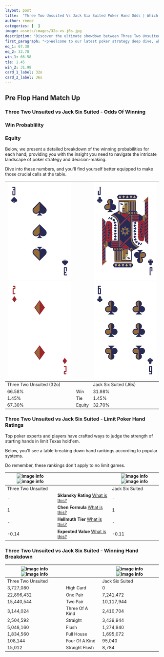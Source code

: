 ```yaml
---
layout: post
title:  "Three Two Unsuited Vs Jack Six Suited Poker Hand Odds | Which Is The Better Hand In Poker? A Complete Guide"
author: reece
categories: [  ]
image: assets/images/32o-vs-j6s.jpg
description: "Discover the ultimate showdown between Three Two Unsuited and Jack Six Suited in poker! Uncover the odds, strategies, and scenarios where one hand triumphs over the other. Get ready to up your poker game with this thrilling analysis."
first_paragraph: "<p>Welcome to our latest poker strategy deep dive, where we're pitting two distinct hands against each other in a high-stakes showdown: Three Two Unsuited vs Jack Six Suited.</p><p>In the dynamic world of poker, every decision counts, and knowing which hand holds the upper hand is key to your success at the table.</p><p>In this article, we'll dissect these two hands, explore the scenarios where one dominates the other, and equip you with the knowledge to make strategic choices that can tip the odds in your favor.</p><p>Get ready to unravel the intriguing dynamics of these poker hands and elevate your game to new heights.</p>"
eq_1: 67.30
eq_2: 32.70
win_1: 66.58
tie: 1.45
win_2: 31.98
card_1_label: 32o
card_2_label: J6s
---
```




[comment]: # (sp0)

## Pre Flop Hand Match Up

<div class="table hand-ratings" markdown="1"> 



### Three Two Unsuited vs Jack Six Suited - Odds Of Winning


  
<div class="row graphs"> 
<div class="col-lg-6">
    <h3>Win Probablility</h3>
    <canvas id="WinChart"></canvas>
</div>
<div class="col-lg-6">
    <h3>Equity</h3>
    <canvas id="EquityChart"></canvas>
</div>
</div>

  Below, we present a detailed breakdown of the winning probabilities for each hand, providing you with the insight you need to navigate the intricate landscape of poker strategy and decision-making. 

Dive into these numbers, and you'll find yourself better equipped to make those crucial calls at the table.


    
| ![image info](assets/images/hand1/3.png) ![image info](assets/images/hand1/2o.png) |  | ![image info](assets/images/hand2/j.png) ![image info](assets/images/hand2/6.png) |
| -------- | -------- | -------- |
| Three Two Unsuited (32o) |  | Jack Six Suited (J6s) |
| 66.58% | Win | 31.98% |
| 1.45% | Tie | 1.45% |
| 67.30% | Equity | 32.70% |




[comment]: # (sp1)



### Three Two Unsuited vs Jack Six Suited - Limit Poker Hand Ratings

Top poker experts and players have crafted ways to judge the strength of starting hands in limit Texas hold'em. 

Below, you'll see a table breaking down hand rankings according to popular systems. 

Do remember, these rankings don't apply to no limit games.


    
| ![image info](https://www.riverpairs.com/assets/images/hand1/3.png) ![image info](https://www.riverpairs.com/assets/images/hand1/2o.png) |  | ![image info](https://www.riverpairs.com/assets/images/hand2/j.png) ![image info](https://www.riverpairs.com/assets/images/hand2/6.png) |
| -------- | -------- | -------- |
| Three Two Unsuited |  | Jack Six Suited |
| - | **Sklansky Rating** [What is this?](/sklansky-rating-explained) | - |
| 1 | **Chen Formula** [What is this?](/chen-formula-explained) | 1 |
| - | **Hellmuth Tier** [What is this?](/Hellmuth-tier-explained) | - |
| -0.14 | **Expected Value** [What is this?](/expected-value-explained) | -0.11 |




[comment]: # (sp2)



### Three Two Unsuited vs Jack Six Suited - Winning Hand Breakdown


    
| ![image info](https://www.riverpairs.com/assets/images/hand1/3.png) ![image info](https://www.riverpairs.com/assets/images/hand1/2o.png) |  | ![image info](https://www.riverpairs.com/assets/images/hand2/j.png) ![image info](https://www.riverpairs.com/assets/images/hand2/6.png) |
| -------- | -------- | -------- |
| Three Two Unsuited |  | Jack Six Suited |
| 3,727,080 | High Card | 0 |
| 22,896,432 | One Pair | 7,241,472 |
| 15,440,544 | Two Pair | 10,117,944 |
| 3,144,024 | Three Of A Kind | 2,410,704 |
| 2,504,592 | Straight | 3,439,944 |
| 5,048,160 | Flush | 1,274,940 |
| 1,834,560 | Full House | 1,695,072 |
| 108,144 | Four Of A Kind | 95,040 |
| 15,012 | Straight Flush | 8,784 |




[comment]: # (sp3)



</div>

[comment]: # (sp4)



[comment]: # (sp5)

